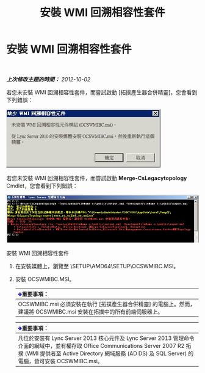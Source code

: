 ﻿---
title: 安裝 WMI 回溯相容性套件
TOCTitle: 安裝 WMI 回溯相容性套件
ms:assetid: 38797fbd-06a0-4008-b099-158e7b5d7703
ms:mtpsurl: https://technet.microsoft.com/zh-tw/library/JJ204816(v=OCS.15)
ms:contentKeyID: 49290603
ms.date: 08/10/2015
mtps_version: v=OCS.15
ms.translationtype: HT
---

# 安裝 WMI 回溯相容性套件

 

_**上次修改主題的時間：** 2012-10-02_

若您未安裝 WMI 回溯相容性套件，而嘗試啟動 \[拓撲產生器合併精靈\]，您會看到下列錯誤：

![WMI 錯誤訊息](images/JJ204816.a007d2f2-fc85-430c-91eb-382b032469af(OCS.15).jpg "WMI 錯誤訊息")

若您未安裝 WMI 回溯相容性套件，而嘗試啟動 **Merge-CsLegacytopology** Cmdlet，您會看到下列錯誤：

![Windows PowerShell WMI 提供者錯誤](images/JJ204816.c510824e-1807-4c7e-bb28-c6cfea2eac1d(OCS.15).jpg "Windows PowerShell WMI 提供者錯誤")

安裝 WMI 回溯相容性套件

1.  在安裝媒體上，瀏覽至 \\SETUP\\AMD64\\SETUP\\OCSWMIBC.MSI。

2.  安裝 OCSWMIBC.MSI。
    
    <table>
    <thead>
    <tr class="header">
    <th><img src="images/Gg412908.important(OCS.15).gif" title="important" alt="important" />重要事項：</th>
    </tr>
    </thead>
    <tbody>
    <tr class="odd">
    <td>OCSWMIBC.msi 必須安裝在執行 [拓撲產生器合併精靈] 的電腦上。然而，建議將 OCSWMIBC.msi 安裝在拓撲中的所有前端伺服器上。</td>
    </tr>
    </tbody>
    </table>
    
    <table>
    <thead>
    <tr class="header">
    <th><img src="images/Gg412908.important(OCS.15).gif" title="important" alt="important" />重要事項：</th>
    </tr>
    </thead>
    <tbody>
    <tr class="odd">
    <td>凡位於安裝有 Lync Server 2013 核心元件及 Lync Server 2013 管理命令介面的網域中，並有權存取 Office Communications Server 2007 R2 拓撲 (WMI 提供者至 Active Directory 網域服務 (AD DS) 及 SQL Server) 的電腦，皆可安裝 OCSWMIBC.msi。</td>
    </tr>
    </tbody>
    </table>

